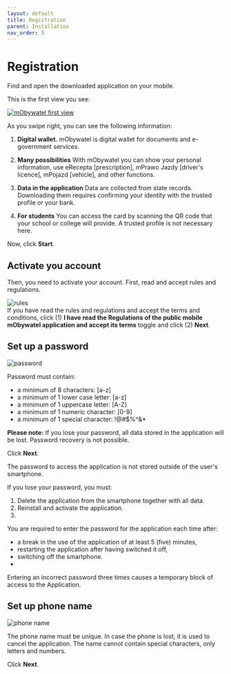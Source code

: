 ```yaml
---
layout: default
title: Registration
parent: Installation
nav_order: 5
---
```


# Registration

Find and open the downloaded application on your mobile.

This is the first view you see:

[![mObywatel first view](https://res.cloudinary.com/marcomontalbano/image/upload/v1619259701/video_to_markdown/images/youtube--FkBmNepjvzQ-c05b58ac6eb4c4700831b2b3070cd403.jpg)](https://www.youtube.com/watch?v=FkBmNepjvzQ "mObywatel first view")

As you swipe right, you can see the following information:

1. **Digital wallet.** 
   mObywatel is digital wallet for documents and e-government services.

2. **Many possibilities**
   With mObywatel you can show your personal information, use eRecepta [prescription], mPrawo Jazdy [driver's licence], mPojazd [vehicle], and other functions.

3. **Data in the application**
Data are collected from state records. Downloading them requires confirming your identity with the trusted profile or your bank.

4. **For students**
You can access the card by scanning the QR code that your school or college will provide. A trusted profile is not necessary here.

Now, click **Start**.
   

## Activate you account

Then, you need to activate your account. First, read and accept rules and regulations.  

![rules](../assets/images/activate.jpeg)  
If you have read the rules and regulations and accept the terms and conditions, click (1) **I have read the Regulations of the public mobile mObywatel application and accept its terms** toggle and click (2) **Next**.


## Set up a password
![password](../assets/images/password.jpeg)

Password must contain:
- a minimum of 8 characters: [a-z]
- a minimum of 1 lower case letter: [a-z]
- a minimum of 1 uppercase letter: [A-Z]
- a minimum of 1 numeric character: [0-9]
- a minimum of 1 special character: !@#$%^&*

**Please note:** If you lose your password, all data stored in the application will be lost. Password recovery is not possible.

Click **Next**.

The password to access the application is not stored outside of the user's smartphone. 

If you lose your password, you must:
1. Delete the application from the smartphone together with all data.
2. Reinstall and activate the application.
3. 
You are required to enter the password for the application each time after:
- a break in the use of the application of at least 5 (five) minutes,
- restarting the application after having switched it off,
- switching off the smartphone.
- 
Entering an incorrect password three times causes a temporary block of access to the Application.   


## Set up phone name

![phone name](../assets/images/phonename.jpeg)

The phone name must be unique. In case the phone is lost, it is used to cancel the application. The name cannot contain special characters, only letters and numbers.

Click **Next**.